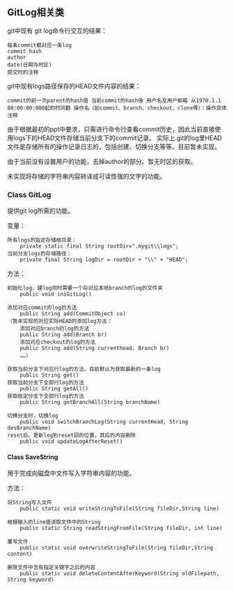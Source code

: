 ## GitLog相关类

git中现有 git log命令行交互的结果：

```
每条commit都对应一条log
commit hash
author 
date(日期与时区) 
提交时的注释
```

git中现有logs路径保存的HEAD文件内容的结果：

```
commit的前一次parent的hash值 当前commit的hash值 用户名及用户邮箱 从1970.1.1 08:00:00:000起的时间戳 操作名（如commit、branch、checkout、clone等）：操作具体注释
```

由于根据最初的ppt中要求，只需进行命令行查看commit历史，因此当前直接使用logs下的HEAD文件存储当前分支下的commit记录。
实际上.git的log里HEAD文件是存储所有的操作记录日志的，包括创建、切换分支等等。目前暂未实现。

由于当前没有设置用户的功能，去掉author的部分。暂无时区的获取。

未实现将存储的字符串内容转译成可读性强的文字的功能。

### Class GitLog

提供git log所需的功能。

变量：

```
所有logs的指定存储根目录：
	private static final String rootDir=".mygit\\logs";
当前分支logs的存储路径：
	private final String logDir = rootDir + "\\" + "HEAD";
```

方法：

```
初始化log，建log同时需要一个存对应本地branch的log的文件夹
    public void iniGitLog()

添加对应commit的log的方法
    public String add(CommitObject co) 
（暂未实现的对应实际HEAD的添加log方法：
	添加对应branch的log的方法
	public String add(Branch br)
	添加对应checkout的log的方法
	public String add(String currenthead, Branch br)
	……）

获取当前分支下对应行log的方法，目前默认为获取最新的一条log
    public String get() 
获取当前分支下全部行log的方法
    public String getAll()
获取给定分支下全部行log的方法
    public String getBranchAll(String branchName)
    
切换分支时，切换log
    public void switchBranchLog(String currentHead, String desBranchName)
reset后，更新log到reset回的位置，其后的内容删除
    public void updateLogAfterReset()
```

#### Class SaveString

用于完成向磁盘中文件写入字符串内容的功能。

方法：

```
将String写入文件
	public static void writeStringToFile(String fileDir,String line)

根据输入的line值读取文件中的String
	public static String readStringFromFile(String fileDir, int line)
	
覆写文件
    public static void overwriteStringToFile(String fileDir,String content)

删除文件中含有指定关键字之后的内容
    public static void deleteContentAfterKeyword(String oldFilepath, String keyword) 
```

